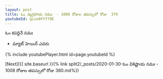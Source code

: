 ```yaml
---
layout: post
title: ఓం వ్యగ్రహాయ నమః  - 1008 రోజుల తపస్సులో రోజు  379
youtubeId: gLso0YYf79E
---
```

 
 
 ఓం కపర్దినే నమః  
 
 -  మ్యాట్ హెయిర్ ఎవరు 
 
  
 
  
 
 
 
 
 
 


{% include youtubePlayer.html id=page.youtubeId %}
 
[Next]({{ site.baseurl }}{% link  split2/_posts/2020-01-30-ఓం విశిష్టాయ నమః  - 1008 రోజుల తపస్సులో రోజు  380.md%})
 
